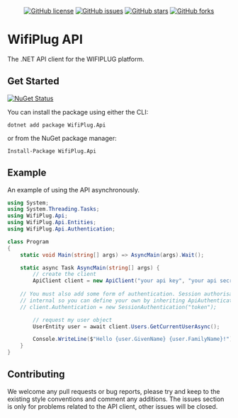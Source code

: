 <div align="center">

[![GitHub license](https://img.shields.io/badge/license-Apache%202-blue.svg?style=flat-square)](https://raw.githubusercontent.com/wifiplug/api-client-net/master/README.md)
[![GitHub issues](https://img.shields.io/github/issues/wifiplug/api-client-net.svg?style=flat-square)](https://github.com/wifiplug/api-client-net/issues)
[![GitHub stars](https://img.shields.io/github/stars/wifiplug/api-client-net.svg?style=flat-square)](https://github.com/wifiplug/api-client-net/stargazers)
[![GitHub forks](https://img.shields.io/github/forks/wifiplug/api-client-net.svg?style=flat-square)](https://github.com/wifiplug/api-client-net/network)

</div>

# WifiPlug API

The .NET API client for the WIFIPLUG platform.

## Get Started

[![NuGet Status](https://img.shields.io/nuget/v/WifiPlug.Api.svg?style=flat)](https://www.nuget.org/packages/WifiPlug.Api/)

You can install the package using either the CLI:

```
dotnet add package WifiPlug.Api
```

or from the NuGet package manager:

```
Install-Package WifiPlug.Api
```

## Example

An example of using the API asynchronously.

```csharp
using System;
using System.Threading.Tasks;
using WifiPlug.Api;
using WifiPlug.Api.Entities;
using WifiPlug.Api.Authentication;

class Program
{
    static void Main(string[] args) => AsyncMain(args).Wait();

    static async Task AsyncMain(string[] args) {
        // create the client
        ApiClient client = new ApiClient("your api key", "your api secret");
		
	// You must also add some form of authentication. Session authorisation is
	// internal so you can define your own by inheriting ApiAuthentication.
	// client.Authentication = new SessionAuthentication("token");

        // request my user object
        UserEntity user = await client.Users.GetCurrentUserAsync();

        Console.WriteLine($"Hello {user.GivenName} {user.FamilyName}!");
    }
}
```

## Contributing

We welcome any pull requests or bug reports, please try and keep to the existing style conventions and comment any additions. The issues section is only for problems related to the API client, other issues will be closed.